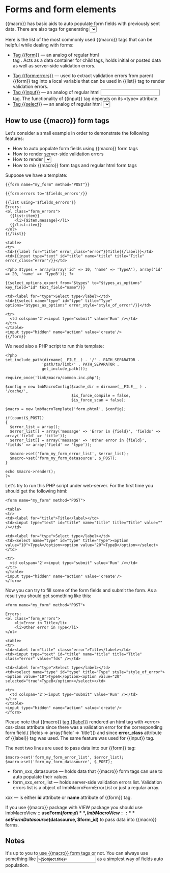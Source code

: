 # Forms and form elements
{{macro}} has basic aids to auto populate form fields with previously sent data. There are also tags for generating <select> tags with options and for rendering validation errors.

Here is the list of the most commonly used {{macro}} tags that can be helpful while dealing with forms:

* [Tag {{form}}](./tags/form_tags/form_tag.md) — an analog of regular html <form> tag . Acts as a data container for child tags, holds initial or posted data as well as server-side validation errors.
* [Tag {{form:errors}}](./tags/form_tags/form_errors_tag.md) — used to extract validation errors from parent {{form}} tag into a local variable that can be used in {{list}} tag to render validation errors.
* [Tag {{input}}](./tags/form_tags/input_tag.md) — an analog of regular html <input> tag. The functionality of {{input}} tag depends on its «type» attribute.
* [Tag {{select}}](./tags/form_tags/select_tag.md) — an analog of regular html <select> tag. Renders options list and marks selected options. The tag supports both single and multiple selections.

## How to use {{macro}} form tags
Let's consider a small example in order to demonstrate the following features:

* How to auto populate form fields using {{macro}} form tags
* How to render server-side validation errors
* How to render <select> tag with {{macro}} {{select}} tag
* How to mix {{macro}} form tags and regular html form tags

Suppose we have a template:

    {{form name="my_form" method="POST"}}
 
    {{form:errors to='$fields_errors'/}}
 
    {{list using='$fields_errors'}}
    Errors:
    <ol class="form_errors">
      {{list:item}}
        <li>{$item.message}</li>
      {{/list:item}}
    </ol>
    {{/list}}
 
    <table>
    <tr>
    <td>{{label for="title" error_class="error"}}Title{{/label}}</td>
    <td>{{input type="text" id="title" name="title" title="Title" error_class="error"/}}</td>
 
    <?php $types = array(array('id' => 10, 'name' => 'TypeA'), array('id' => 20, 'name' => 'TypeB')); ?>
 
    {{select_options_export from="$types" to="$types_as_options" key_field="id" text_field="name"/}}
 
    <td><label for="type">Select type</label></td>
    <td>{{select name="type" id="type" title="Type" options="$types_as_options" error_style="style_of_error"/}}</td>
 
    <tr>
      <td colspan='2'><input type="submit" value='Run' /></td>
    </tr>
    </table>
    <input type="hidden" name="action" value='create'/>
    {{/form}}

We need also a PHP script to run this template:

    <?php
    set_include_path(dirname(__FILE__) . '/' . PATH_SEPARATOR .
                    'path/to/limb/' . PATH_SEPARATOR .
                    get_include_path());
 
    require_once('limb/macro/common.inc.php');
 
    $config = new lmbMacroConfig($cache_dir = dirname(__FILE__ ) . '/cache/',
                                 $is_force_compile = false,
                                 $is_force_scan = false);
 
    $macro = new lmbMacroTemplate('form.phtml', $config);
 
    if(count($_POST))
    {
      $error_list = array();
      $error_list[] = array('message' => 'Error in {field}', 'fields' => array('field' => 'title'));
      $error_list[] = array('message' => 'Other error in {field}', 'fields' => array('field' => 'type'));
 
      $macro->set('form_my_form_error_list', $error_list); 
      $macro->set('form_my_form_datasource', $_POST); 
    }
 
    echo $macro->render();
    ?>

Let's try to run this PHP script under web-server. For the first time you should get the following html:

    <form name="my_form" method="POST">
 
    <table>
    <tr>
    <td><label for="title">Title</label></td>
    <td><input type="text" id="title" name="title" title="Title" value="" /></td>
 
    <td><label for="type">Select type</label></td>
    <td><select name="type" id="type" title="Type"><option value="10">TypeA</option><option value="20">TypeB</option></select></td>
 
    <tr>
      <td colspan='2'><input type="submit" value='Run' /></td>
    </tr>
    </table>
    <input type="hidden" name="action" value='create'/>
    </form>

Now you can try to fill some of the form fields and submit the form. As a result you should get something like this:

    <form name="my_form" method="POST">
 
    Errors:
    <ol class="form_errors">
        <li>Error in Title</li>
        <li>Other error in Type</li>
    </ol>
 
    <table>
    <tr>
    <td><label for="title" class="error">Title</label></td>
    <td><input type="text" id="title" name="title" title="Title" class="error" value="fds" /></td>
 
    <td><label for="type">Select type</label></td>
    <td><select name="type" id="type" title="Type" style="style_of_error"><option value="10">TypeA</option><option value="20" selected="true">TypeB</option></select></td>
 
    <tr>
      <td colspan='2'><input type="submit" value='Run' /></td>
    </tr>
    </table>
    <input type="hidden" name="action" value='create'/>
    </form>

Please note that {{macro}} [tag {{label}}](./tags/form_tags/label_tag.md) rendered an html <label> tag with «error» css-class attribute since there was a validation error for the corresponding form field.( [fields ⇒ array('field' ⇒ 'title')]) and since **error_class** attribute of {{label}} tag was used. The same feature was used for {{input}} tag.

The next two lines are used to pass data into our {{form}} tag:

    $macro->set('form_my_form_error_list', $error_list); 
    $macro->set('form_my_form_datasource', $_POST); 

* form_xxx_datasource — holds data that {{macro}} form tags can use to auto populate their values.
* form_xxx_error_list — holds server-side validation errors list. Validation errors list is a object of lmbMacroFormErrorList or just a regular array.

xxx — is either **id** attribute or **name** attribute of {{form}} tag.

If you use {{macro}} package with VIEW package you should use lmbMacroView :: **useForm($form_id)**, lmbMacroView :: **setFormDatasource($datasource, $form_id)** to pass data into {{macro}} forms.

## Notes
It's up to you to use {{macro}} form tags or not. You can always use something like <input type='text' name=«title» value=»{$object.title}»> as a simplest way of fields auto population.
